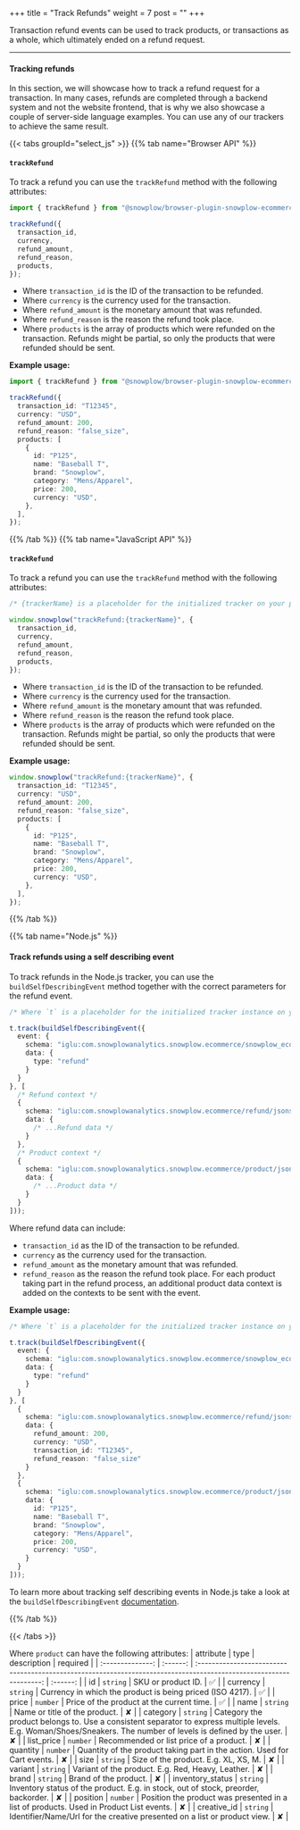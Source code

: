 +++
title = "Track Refunds"
weight = 7
post = ""
+++

Transaction refund events can be used to track products, or transactions as a whole, which ultimately ended on a refund request.

---

#### Tracking refunds

In this section, we will showcase how to track a refund request for a transaction. In many cases, refunds are completed through a backend system and not the website frontend, that is why we also showcase a couple of server-side language examples. You can use any of our trackers to achieve the same result.

{{< tabs groupId="select_js" >}}
{{% tab name="Browser API" %}}

#### `trackRefund`

To track a refund you can use the `trackRefund` method with the following attributes:

```ts
import { trackRefund } from "@snowplow/browser-plugin-snowplow-ecommerce";

trackRefund({
  transaction_id,
  currency,
  refund_amount,
  refund_reason,
  products,
});
```

- Where `transaction_id` is the ID of the transaction to be refunded.
- Where `currency` is the currency used for the transaction.
- Where `refund_amount` is the monetary amount that was refunded.
- Where `refund_reason` is the reason the refund took place.
- Where `products` is the array of products which were refunded on the transaction. Refunds might be partial, so only the products that were refunded should be sent.

**Example usage:**

```ts
import { trackRefund } from "@snowplow/browser-plugin-snowplow-ecommerce";

trackRefund({
  transaction_id: "T12345",
  currency: "USD",
  refund_amount: 200,
  refund_reason: "false_size",
  products: [
    {
      id: "P125",
      name: "Baseball T",
      brand: "Snowplow",
      category: "Mens/Apparel",
      price: 200,
      currency: "USD",
    },
  ],
});
```

{{% /tab %}}
{{% tab name="JavaScript API" %}}

#### `trackRefund`

To track a refund you can use the `trackRefund` method with the following attributes:

```ts
/* {trackerName} is a placeholder for the initialized tracker on your page.  */

window.snowplow("trackRefund:{trackerName}", {
  transaction_id,
  currency,
  refund_amount,
  refund_reason,
  products,
});
```

- Where `transaction_id` is the ID of the transaction to be refunded.
- Where `currency` is the currency used for the transaction.
- Where `refund_amount` is the monetary amount that was refunded.
- Where `refund_reason` is the reason the refund took place.
- Where `products` is the array of products which were refunded on the transaction. Refunds might be partial, so only the products that were refunded should be sent.

**Example usage:**

```ts
window.snowplow("trackRefund:{trackerName}", {
  transaction_id: "T12345",
  currency: "USD",
  refund_amount: 200,
  refund_reason: "false_size",
  products: [
    {
      id: "P125",
      name: "Baseball T",
      brand: "Snowplow",
      category: "Mens/Apparel",
      price: 200,
      currency: "USD",
    },
  ],
});
```

{{% /tab %}}

{{% tab name="Node.js" %}}
#### Track refunds using a self describing event

To track refunds in the Node.js tracker, you can use the `buildSelfDescribingEvent` method together with the correct parameters for the refund event.

```ts
/* Where `t` is a placeholder for the initialized tracker instance on your application.  */

t.track(buildSelfDescribingEvent({
  event: {
    schema: "iglu:com.snowplowanalytics.snowplow.ecommerce/snowplow_ecommerce_action/jsonschema/1-0-1",
    data: {
      type: "refund"
    }
  }
}, [
  /* Refund context */
  {
    schema: "iglu:com.snowplowanalytics.snowplow.ecommerce/refund/jsonschema/1-0-0",
    data: { 
      /* ...Refund data */
    }
  },
  /* Product context */
  {
    schema: "iglu:com.snowplowanalytics.snowplow.ecommerce/product/jsonschema/1-0-0",
    data: {
      /* ...Product data */
    }
  }
]));
```
Where refund data can include:
- `transaction_id` as the ID of the transaction to be refunded.
- `currency` as the currency used for the transaction.
- `refund_amount` as the monetary amount that was refunded.
- `refund_reason` as the reason the refund took place.
For each product taking part in the refund process, an additional product data context is added on the contexts to be sent with the event.


**Example usage:**

```ts
/* Where `t` is a placeholder for the initialized tracker instance on your application.  */

t.track(buildSelfDescribingEvent({
  event: {
    schema: "iglu:com.snowplowanalytics.snowplow.ecommerce/snowplow_ecommerce_action/jsonschema/1-0-1",
    data: {
      type: "refund"
    }
  }
}, [
  {
    schema: "iglu:com.snowplowanalytics.snowplow.ecommerce/refund/jsonschema/1-0-0",
    data: { 
      refund_amount: 200,
      currency: "USD", 
      transaction_id: "T12345", 
      refund_reason: "false_size" 
    }
  },
  {
    schema: "iglu:com.snowplowanalytics.snowplow.ecommerce/product/jsonschema/1-0-0",
    data: {
      id: "P125",
      name: "Baseball T",
      brand: "Snowplow",
      category: "Mens/Apparel",
      price: 200,
      currency: "USD",
    }
  }
]));
```

To learn more about tracking self describing events in Node.js take a look at the `buildSelfDescribingEvent` [documentation](https://docs.snowplow.io/docs/collecting-data/collecting-from-own-applications/javascript-trackers/node-js-tracker/node-js-tracker-v3/tracking-events/#track-self-describing-events-withbuildselfdescribingevent).

{{% /tab %}}

{{< /tabs >}}

Where `product` can have the following attributes:
| attribute | type | description | required |
| :--------------: | :------: | :----------------------------------------------------------------------------------------------------------------: | :------: |
| id | `string` | SKU or product ID. | ✅ |
| currency | `string` | Currency in which the product is being priced (ISO 4217). | ✅ |
| price | `number` | Price of the product at the current time. | ✅ |
| name | `string` | Name or title of the product. | ✘ |
| category | `string` | Category the product belongs to. Use a consistent separator to express multiple levels. E.g. Woman/Shoes/Sneakers. The number of levels is defined by the user. | ✘ |
| list_price | `number` | Recommended or list price of a product. | ✘ |
| quantity | `number` | Quantity of the product taking part in the action. Used for Cart events. | ✘ |
| size | `string` | Size of the product. E.g. XL, XS, M. | ✘ |
| variant | `string` | Variant of the product. E.g. Red, Heavy, Leather. | ✘ |
| brand | `string` | Brand of the product. | ✘ |
| inventory_status | `string` | Inventory status of the product. E.g. in stock, out of stock, preorder, backorder. | ✘ |
| position | `number` | Position the product was presented in a list of products. Used in Product List events. | ✘ |
| creative_id | `string` | Identifier/Name/Url for the creative presented on a list or product view. | ✘ |
